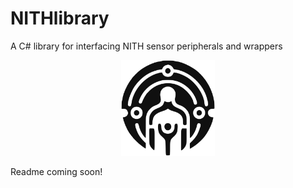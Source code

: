 # NITHlibrary

A C# library for interfacing NITH sensor peripherals and wrappers

<div align="center">
  <img src="NithLogo_Black_Trace.png" alt="NITH logo." width="150px"/>
</div>

Readme coming soon!
